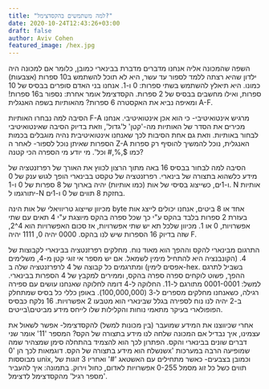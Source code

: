 ```yaml
---
title: "למה משתמשים בהקסדצימל?"
date: 2020-10-24T12:43:26+03:00
draft: false
author: Aviv Cohen
featured_image: /hex.jpg
---
```


השפה שהמכונה אליה אנחנו מדברים מדברת בבינארי כמובן, כלומר אם למכונה היה ילדון שהיא רצתה ללמד לספור עד עשר, היא לא תוכל להשתמש ב10 ספרות (אצבעות) כמונו. היא תיאלץ להשתמש בשתי ספרות: 0 ו-1. אנחנו בני האדם סופרים בבסיס של 10 ספרות, ואילו מחשבים בבסיס של 2 ספרות. הקסדצימל אומר אחרת: נספור ב16 ספרות! ומאיפה נביא את האקסטרה 6 ספרות? מהאותיות בשפה האנגלית A-F.

הסיבה למה נבחרו האותיות F-A מרגיש אינטואיטיבי- כי הוא אכן אינטואיטיבי. אנחנו מכירים את הסדר של האותיות מה-'קטן' ל'גדול', וזאת בדיוק הסיבה שאינטואיטיבי לבחור באותיות. וזאת גם אחת הסיבות לכך שאנחנו אינטואיטיבית נהיה מוגבלים בכמות הספרות שאיתן נוכל לספור- לאחר ה Z-A האנגלית, נוכל להמשיך להוסיף רק ספרות כמו \$,%,# וכל'. מי יודע מי הספרה הכי קטנה?

הסיבה למה לבחור בבסיס 16 באה מתוך הרצון לכווץ את האורך של רפרזנטציה של מידע כלשהוא בתצורה של בינארי. רפרזנטציה של טקסט בבינארי הופך לגוש ענק של 0 ו-1ים, כשייצוג בסיסי של אות (כמו אותיות) יהיה בארוך של 8 ספרות של 0 ו-1. N אותיות יתורגמו ל-N בחזקת 8 תווים של 0 ו-1ים.

מכיוון שייצוג טריוויאלי של אות הינה byte אחד או 8 ביטים, אנחנו יכולים לייצג אות בעזרת 2 ספרות בלבד בהקס ע"י כך שכל ספרה בהקס מיוצגת ע"י 4 תאים עם שתי אפשרויות, 0 או 1. מכיוון שלכל תא יש שתי אפשרויות, אז סכום האפשרויות הוא 4^2, שזה בדיוק 16 הספרות שיש לנו בהקס. 0000 יהיה 0, 1111 יהיה F.

התרגום מבינארי להקס וההפך הוא מאוד נוח. מחלקים רפרזנטציה בבינארי לקבוצות של 4. (הקונבנציה היא להתחיל מימין לשמאל. אם יש מספר אי זוגי קטן מ-4, משלימים אפסים לימין) ומתרגמים כל קבוצה של 4 לרפרזנטציה שלה ב-hex. בשביל לתרגם ההפך, פשוט לוקחים ספרה ספרה בהקס, וממירים למקבץ של 4 הספרות בבינארי. למשל: 0001-0001 מתורגם ל-11. החלוקה ל-4 דומה לחלוקה שאנחנו עושים עם ספירה רגילה, כשאנחנו מחלקים מספרים ל-3 (100,000,000).
באופן כללי כל בסיס שמתחלק ב-2 יהיה לנו נוח לספירה בגלל שבינארי הוא מטבעו 2 אפשרויות. 16 נלקח כבסיס הפופולארי בעיקר מתאמי נוחות והקלילות שלו לייחס מידע מביטים\בייטים.

אחרי שכיווצנו את המידע שמועבר (בין מכונות למשל) להקסדצימל- אפשר לשאול את עצמינו, איך נבדיל אם המכונה שלחה לנו מידע בתצורה של הקס? המספר '11' אומר שני דברים שונים בבינארי והקס. הפתרון לכך הוא להצמיד בהתחלה סימן שמצהיר שמה שנשלח הוא מידע בתצורה של הקס. דוגמאות לכך הן '0x' שמופיעה הרבה במערכות מבוססות unix, וכמובן בצבעים- כאשר מתחילים עם האשטאג '#' ואחריו 3 זוגות של תווים כשל כל זוג מסמל 0-255 אפשרויות לאדום, כחול וירוק.
בתמונה: איך להעביר 'מספר רגיל' מהקסדצימל לדצימל.
